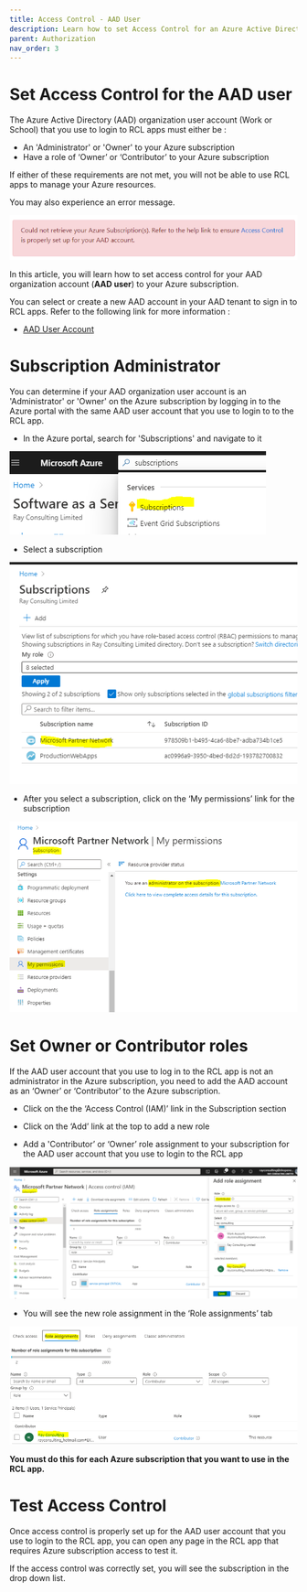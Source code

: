 ```yaml
---
title: Access Control - AAD User
description: Learn how to set Access Control for an Azure Active Directory Organization User for use in RCL applications
parent: Authorization
nav_order: 3
---
```


# Set Access Control for the AAD user

The Azure Active Directory (AAD) organization user account (Work or School) that you use to login to RCL apps must either be :

- An 'Administrator' or 'Owner' to your Azure subscription
- Have a role of ‘Owner’ or ‘Contributor’ to your Azure subscription

If either of these requirements are not met, you will not be able to use RCL apps to manage your Azure resources.

You may also experience an error message.

![image](../images/authorization_signin/access-control-errormsg.png)

In this article, you will learn how to set access control for your AAD organization account (**AAD user**) to your Azure subscription.

You can select or create a new AAD account in your AAD tenant to sign in to RCL apps. Refer to the following link for more information :

- [AAD User Account](./aad-account-user)

# Subscription Administrator

You can determine if your AAD organization user account is an 'Administrator' or 'Owner' on the Azure subscription by logging in to the Azure portal with the same AAD user account that you use to login to to the RCL app.

- In the Azure portal, search for 'Subscriptions' and navigate to it

![image](../images/authorization_signin/access-control-subscriptions-search.png)

- Select a subscription

![image](../images/authorization_signin/access-control-subscription-select.png)

- After you select a subscription, click on the ‘My permissions’ link for the subscription

![image](../images/authorization_signin/access-control-mypermissions.png)

# Set Owner or Contributor roles

If the AAD user account that you use to log in to the RCL app is not an administrator in the Azure subscription, you need to add the AAD account as an ‘Owner’ or ‘Contributor’ to the Azure subscription.

- Click on the the ‘Access Control (IAM)’ link in the Subscription section

- Click on the ‘Add’ link at the top to add a new role

- Add a 'Contributor’ or ‘Owner’ role assignment to your subscription for the AAD user account that you use to login to the RCL app

![image](../images/authorization_signin/access-control-create.png)

- You will see the new role assignment in the ‘Role assignments’ tab

![image](../images/authorization_signin/access-control-list.png)

**You must do this for each Azure subscription that you want to use in the RCL app.**

# Test Access Control

Once access control is properly set up for the AAD user account that you use to login to the RCL app, you can open any page in the RCL app that requires Azure subscription access to test it.

If the access control was correctly set, you will see the subscription in the drop down list.











